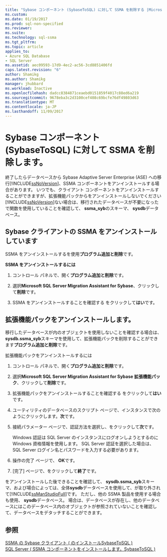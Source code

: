 ```yaml
---
title: "Sybase コンポーネント (SybaseToSQL) に対して SSMA を削除する |Microsoft ドキュメント"
ms.custom: 
ms.date: 01/19/2017
ms.prod: sql-non-specified
ms.reviewer: 
ms.suite: 
ms.technology: sql-ssma
ms.tgt_pltfrm: 
ms.topic: article
applies_to:
- Azure SQL Database
- SQL Server
ms.assetid: aec09593-17d9-4ec2-ac56-3cd8851406fd
caps.latest.revision: "6"
author: Shamikg
ms.author: Shamikg
manager: jhubbard
ms.workload: Inactive
ms.openlocfilehash: dadcc8384871ceaebd0151859f4017c88ed6a219
ms.sourcegitcommit: 9678eba3c2d3100cef408c69bcfe76df49803d63
ms.translationtype: MT
ms.contentlocale: ja-JP
ms.lasthandoff: 11/09/2017
---
```

# <a name="removing-ssma-for-sybase-components-sybasetosql"></a>Sybase コンポーネント (SybaseToSQL) に対して SSMA を削除します。
終了したらデータベースから Sybase Adaptive Server Enterprise (ASE) への移行[!INCLUDE[ssNoVersion](../../includes/ssnoversion_md.md)]、SSMA コンポーネントをアンインストールする場合があります。 いつでも、クライアント コンポーネントをアンインストールすることができますが、拡張機能パックからをアンインストールしないでください[!INCLUDE[ssNoVersion](../../includes/ssnoversion_md.md)]ない場合は、移行されたデータベースが不要になったで関数を使用していることを確認して、 **ssma_syb**のスキーマ、 **sysdb**データベース。  
  
## <a name="uninstalling-the-ssma-for-sybase-client"></a>Sybase クライアントの SSMA をアンインストールしています  
SSMA をアンインストールするを使用**プログラム追加と削除**です。  
  
**SSMA をアンインストールするには**  
  
1.  コントロール パネルで、開く**プログラム追加と削除**です。  
  
2.  選択**Microsoft SQL Server Migration Assistant for Sybase**、クリックして**削除**です。  
  
3.  SSMA をアンインストールすることを確認する をクリックして**はい**です。  
  
## <a name="uninstalling-the-extension-pack"></a>拡張機能パックをアンインストールします。  
移行したデータベースが内のオブジェクトを使用しないことを確認する場合は、 **sysdb.ssma_syb**スキーマを使用して、拡張機能パックを削除することができます**プログラム追加と削除**です。  
  
拡張機能パックをアンインストールするには  
  
1.  コントロール パネルで、開く**プログラム追加と削除**です。  
  
2.  選択**Microsoft SQL Server Migration Assistant for Sybase 拡張機能パック**、クリックして**削除**です。  
  
3.  拡張機能パックをアンインストールすることを確認する をクリックして**はい**です。  
  
4.  ユーティリティのデータベースのスクリプト ページで、インスタンスで次のようにクリックします。**次**です。  
  
5.  接続パラメーター ページで、認証方法を選択し、をクリックして**次**です。  
  
    Windows 認証は SQL Server のインスタンスにログオンしようとするのに Windows 資格情報を使用します。 SQL Server 認証を選択した場合は、SQL Server ログイン名とパスワードを入力する必要があります。  
  
6.  操作の完了 ページで、 **OK**です。  
  
7.  [完了] ページで、をクリックして**終了**です。  
  
をアンインストールした後できることを確認して、 **sysdb.ssma_syb**スキーマ、および場合によっては、全体**sysdb**データベースを使用して、が取り外されて[!INCLUDE[ssManStudioFull](../../includes/ssmanstudiofull_md.md)]です。 ただし、他の SSMA 製品を使用する場合も使用、 **sysdb**データベース。 場合は、データベースが存在し、他のデータベースにはこのデータベース内のオブジェクトが参照されていないことを確認して、データベースをデタッチすることができます。  
  
## <a name="see-also"></a>参照  
[SSMA の Sybase クライアント &#40; のインストールSybaseToSQL &#41;](../../ssma/sybase/installing-ssma-for-sybase-client-sybasetosql.md)  
[SQL Server &#40; SSMA コンポーネントをインストールします。SybaseToSQL &#41;](../../ssma/sybase/installing-ssma-components-on-sql-server-sybasetosql.md)  
  
